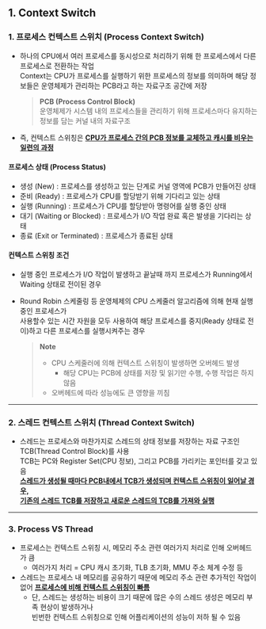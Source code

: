 ## 1. Context Switch

### 1. 프로세스 컨텍스트 스위치 (Process Context Switch)

- 하나의 CPU에서 여러 프로세스를 동시성으로 처리하기 위해 한 프로세스에서 다른 프로세스로 전환하는 작업 <br>
  Context는 CPU가 프로세스를 실행하기 위한 프로세스의 정보를 의미하며 해당 정보들은 운영체제가 관리하는 PCB라고 하는 자료구조 공간에 저장 <br>

  > **PCB (Process Control Block)** </br>
  > 운영체제가 시스템 내의 프로세스들을 관리하기 위해 프로세스마다 유지하는 정보를 담는 커널 내의 자료구조

- 즉, 컨텍스트 스위칭은 <b><u> CPU가 프로세스 간의 PCB 정보를 교체하고 캐시를 비우는 일련의 과정 </u></b>

#### 프로세스 상태 (Process Status)

- 생성 (New) : 프로세스를 생성하고 있는 단계로 커널 영역에 PCB가 만들어진 상태
- 준비 (Ready) : 프로세스가 CPU를 할당받기 위해 기다리고 있는 상태
- 실행 (Running) : 프로세스가 CPU를 할당받아 명령어를 실행 중인 상태
- 대기 (Waiting or Blocked) : 프로세스가 I/O 작업 완료 혹은 발생을 기다리는 상태
- 종료 (Exit or Terminated) : 프로세스가 종료된 상태

#### 컨텍스트 스위칭 조건

- 실행 중인 프로세스가 I/O 작업이 발생하고 끝날때 까지 프로세스가 Running에서 Waiting 상태로 전이된 경우
- Round Robin 스케줄링 등 운영체제의 CPU 스케줄러 알고리즘에 의해 현재 실행중인 프로세스가 <br>
  사용할수 있는 시간 자원을 모두 사용하여 해당 프로세스를 중지(Ready 상태로 전이)하고 다른 프로세스를 실행시켜주는 경우

  > **Note** <br>
  > - CPU 스케줄러에 의해 컨텍스트 스위칭이 발생하면 오버헤드 발생
  >   - 해당 CPU는 PCB에 상태를 저장 및 읽기만 수행, 수행 작업은 하지 않음
  > - 오버헤드에 따라 성능에도 큰 영향을 끼침

---

### 2. 스레드 컨텍스트 스위치 (Thread Context Switch)

- 스레드는 프로세스와 마찬가지로 스레드의 상태 정보를 저장하는 자료 구조인 TCB(Thread Control Block)를 사용 <br>
  TCB는 PC와 Register Set(CPU 정보), 그리고 PCB를 가리키는 포인터를 갖고 있음 <br>
  <b><u>스레드가 생성될 때마다 PCB내에서 TCB가 생성되며 컨텍스트 스위칭이 일어날 경우, </u></b> <br>
  <b><u>기존의 스레드 TCB를 저장하고 새로운 스레드의 TCB를 가져와 실행 </u></b> <br>

---

### 3. Process VS Thread

- 프로세스는 컨텍스트 스위칭 시, 메모리 주소 관련 여러가지 처리로 인해 오버헤드가 큼
  - 여러가지 처리 = CPU 캐시 초기화, TLB 초기화, MMU 주소 체계 수정 등
- 스레드는 프로세스 내 메모리를 공유하기 때문에 메모리 주소 관련 추가적인 작업이 없어 <b><u>프로세스에 비해 컨텍스트 스위칭이 빠름</u></b>
  - 단, 스레드는 생성하는 비용이 크기 때문에 많은 수의 스레드 생성은 메모리 부족 현상이 발생하거나 <br>
    빈번한 컨텍스트 스위칭으로 인해 어플리케이션의 성능이 저하 될 수 있음

